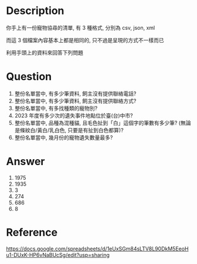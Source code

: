 # Description

你手上有一份寵物協尋的清單, 有 3 種格式, 分別為 csv, json, xml

而這 3 個檔案內容基本上都是相同的, 只不過是呈現的方式不一樣而已

利用手頭上的資料來回答下列問題

# Question

1. 整份名單當中, 有多少筆資料, 飼主沒有提供聯絡電話?
2. 整份名單當中, 有多少筆資料, 飼主沒有提供聯絡方式?
3. 整份名單當中, 有多找種類的寵物別?
4. 2023 年度有多少次的遺失事件地點位於臺(台)中市?
5. 整份名單當中, 品種為混種貓, 且毛色扯到「白」這個字的筆數有多少筆? (無論是條紋白/黃白/乳白色, 只要是有扯到白色都算)?
6. 整份名單當中, 幾月份的寵物遺失數量最多?

# Answer

1. 1975
2. 1935
3. 3
4. 274
5. 686
6. 8

# Reference

https://docs.google.com/spreadsheets/d/1eUxSGm84sLTV8L90DkM5EeoHu1-DUxK-HP6vNaBUcSg/edit?usp=sharing
